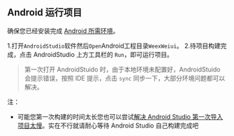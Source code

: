 ## Android 运行项目

确保您已经安装完成 [Android 所需环境](https://weiui.app/guide/env.html#%E5%BC%80%E5%8F%91-android)。

1.打开`AndroidStudio`软件然后`Open`Android工程目录`WeexWeiui`。
2.待项目构建完成，点击 AndroidStudio 上方工具栏的 `Run`，即可运行项目。

> 第一次打开 AndroidStuido 时，由于本地环境未配置好，AndroidStuido 会提示错误，按照 IDE 提示，点击 `sync` 同步一下，大部分环境问题都可以解决。

注：

* 可能您第一次构建的时间太长您也可以尝试[解决 Android Studio 第一次导入项目太慢](https://www.jianshu.com/p/ba8189146a6b)。实在不行就请耐心等待 Android Studio 自己构建完成吧
